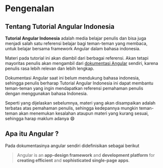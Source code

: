 # Pengenalan

## Tentang Tutorial Angular Indonesia

**Tutorial Angular Indonesia** adalah media belajar penulis dan bisa juga menjadi salah satu referensi belajar bagi teman-teman yang membaca, untuk belajar bersama framework Angular dalam bahasa indonesia.

Materi pada tutorial ini akan diambil dari berbagai referensi. Akan tetapi mayoritas penulis akan mengambil dari [dokumentasi Angular](https://angular.io/docs) sendiri, karena penulis rasa lebih relevan dan lebih lengkap.

Dokumentasi Angular saat ini belum mendukung bahasa indonesia, sehingga penulis berharap Tutorial Angular Indonesia ini dapat membantu teman-teman yang ingin mendapatkan referensi pemahaman penulis dengan menggunakan bahasa Indonesia.

Seperti yang dijelaskan sebelumnya, materi yang akan disampaikan adalah terbatas atas pemahaman penulis, sehingga kedepannya mungkin teman-teman akan menemukan kesalahan ataupun materi yang kurang sesuai, sehingga harap maklum adanya 😄

## Apa itu Angular ?

Pada dokumentasinya angular sendiri didefinisikan sebagai berikut

> Angular is an **app-design framework** and **development platform** for **creating efficient** and **sophisticated single-page apps**.

